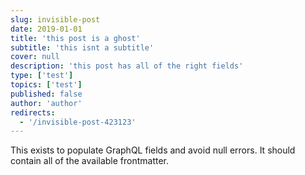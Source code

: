 ```yaml
---
slug: invisible-post
date: 2019-01-01
title: 'this post is a ghost'
subtitle: 'this isnt a subtitle'
cover: null
description: 'this post has all of the right fields'
type: ['test']
topics: ['test']
published: false
author: 'author'
redirects:
  - '/invisible-post-423123'
---
```


This exists to populate GraphQL fields and avoid null errors. It should contain all of the available frontmatter.
